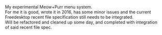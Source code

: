 My experimental Meow+Purr menu system.<br>
For me it is good, wrote it in 2016, has some minor issues and the current Freedesktop recent file specification still needs to be integrated.<br>
Will be refactored and cleaned up some day, and completed with integration of said recent file spec.<br>
